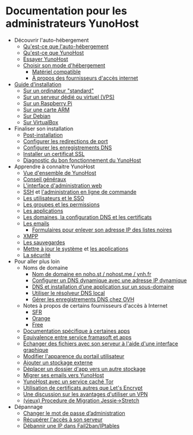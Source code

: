 # Documentation pour les administrateurs YunoHost

* Découvrir l'auto-hébergement
    * [Qu'est-ce que l'auto-hébergement](/selfhosting)
    * [Qu'est-ce que YunoHost](/whatsyunohost)
    * [Essayer YunoHost](/try)
    * [Choisir son mode d'hébergement](/howtohostyourself)
        * [Matériel compatible](/hardware)
        * [À propos des fournisseurs d'accès internet](/isp)
* [Guide d’installation](/install)
    * [Sur un ordinateur "standard"](/install_iso)
    * [Sur un serveur dédié ou virtuel (VPS)](/install_on_vps)
    * [Sur un Raspberry Pi](/install_on_raspberry)
    * [Sur une carte ARM](/install_on_arm_board)
    * [Sur Debian](/install_on_debian)
    * [Sur VirtualBox](/install_on_virtualbox)
* Finaliser son installation
    * [Post-installation](/postinstall)
    * [Configurer les redirections de port](/isp_box_config)
    * [Configurer les enregistrements DNS](/dns_config)
    * [Installer un certificat SSL](/certificate)
    * [Diagnostic du bon fonctionnement du YunoHost](/diagnostic)
* Apprendre à connaitre YunoHost
    * [Vue d'ensemble de YunoHost](/overview)
    * [Conseil généraux](/guidelines)
    * [L'interface d'administration web](/admin)
    * [SSH](/ssh) et [l'administration en ligne de commande](/commandline)
    * [Les utilisateurs et le SSO](/users)
    * [Les groupes et les permissions](/groups_and_permissions)
    * [Les applications](/apps_overview)
    * [Les domaines, la configuration DNS et les certificats](/domains)
    * [Les emails](/email)
       * [Formulaires pour enlever son adresse IP des listes noires](/blacklist_forms)
    * [XMPP](/XMPP)
    * [Les sauvegardes](/backup)
    * [Mettre à jour le système](/update) et [les applications](/app_update)
    * [La sécurité](/security)
* Pour aller plus loin
    * Noms de domaine
        * [Nom de domaine en noho.st / nohost.me / ynh.fr](/dns_nohost_me)
        * [Configurer un DNS dynamique avec une adresse IP dynamique](/dns_dynamicip)
        * [DNS et installation d’une application sur un sous-domaine](/dns_subdomains)
        * [Utiliser le résolveur DNS local](/dns_resolver)
        * [Gérer les enregistrements DNS chez OVH](/OVH)
    * Notes à propos de certains fournisseurs d'accès à Internet
       * [SFR](/isp_sfr)
       * [Orange](/isp_orange)
       * [Free](/isp_free)
    * [Documentation spécifique à certaines apps](/appsdoc)
    * [Equivalence entre service framasoft et apps](/apps_framasoft)
    * [Échanger des fichiers avec son serveur à l'aide d'une interface graphique](/filezilla)
    * [Modifier l'apparence du portail utilisateur](/theming)
    * [Ajouter un stockage externe](/external_storage)
    * [Déplacer un dossier d'app vers un autre stockage](/moving_app_folder)
    * [Migrer ses emails vers YunoHost](/email_migration)
    * [YunoHost avec un service caché Tor](/torhiddenservice)
    * [Utilisation de certificats autres que Let's Encrypt](/certificate_custom)
    * [Une discussion sur les avantages d'utiliser un VPN](/vpn_advantage)
    * [(vieux) Procedure de Migration Jessie->Stretch](jessie_stretch_migration)
* Dépannage
    * [Changer le mot de passe d’administration](/change_admin_password)
    * [Récupérer l'accès à son serveur](/noaccess)
    * [Débannir une IP dans Fail2ban/IPtables](/fail2ban)

